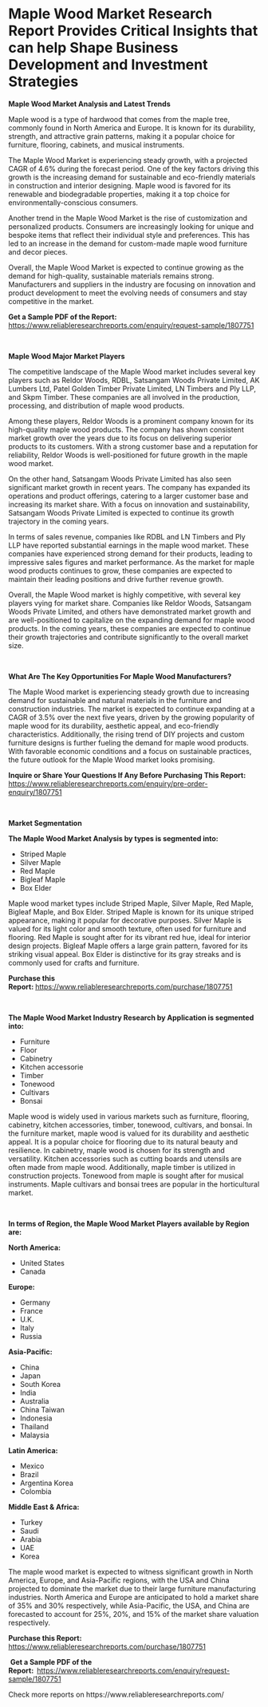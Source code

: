 <p><h1>Maple Wood Market Research Report Provides Critical Insights that can help Shape Business Development and Investment Strategies</h1></p><p><strong>Maple Wood Market Analysis and Latest Trends</strong></p>
<p><p>Maple wood is a type of hardwood that comes from the maple tree, commonly found in North America and Europe. It is known for its durability, strength, and attractive grain patterns, making it a popular choice for furniture, flooring, cabinets, and musical instruments.</p><p>The Maple Wood Market is experiencing steady growth, with a projected CAGR of 4.6% during the forecast period. One of the key factors driving this growth is the increasing demand for sustainable and eco-friendly materials in construction and interior designing. Maple wood is favored for its renewable and biodegradable properties, making it a top choice for environmentally-conscious consumers.</p><p>Another trend in the Maple Wood Market is the rise of customization and personalized products. Consumers are increasingly looking for unique and bespoke items that reflect their individual style and preferences. This has led to an increase in the demand for custom-made maple wood furniture and decor pieces.</p><p>Overall, the Maple Wood Market is expected to continue growing as the demand for high-quality, sustainable materials remains strong. Manufacturers and suppliers in the industry are focusing on innovation and product development to meet the evolving needs of consumers and stay competitive in the market.</p></p>
<p><strong>Get a Sample PDF of the Report:&nbsp;</strong> <a href="https://www.reliableresearchreports.com/enquiry/request-sample/1807751">https://www.reliableresearchreports.com/enquiry/request-sample/1807751</a></p>
<p>&nbsp;</p>
<p><strong>Maple Wood Major Market Players</strong></p>
<p><p>The competitive landscape of the Maple Wood market includes several key players such as Reldor Woods, RDBL, Satsangam Woods Private Limited, AK Lumbers Ltd, Patel Golden Timber Private Limited, LN Timbers and Ply LLP, and Skpm Timber. These companies are all involved in the production, processing, and distribution of maple wood products.</p><p>Among these players, Reldor Woods is a prominent company known for its high-quality maple wood products. The company has shown consistent market growth over the years due to its focus on delivering superior products to its customers. With a strong customer base and a reputation for reliability, Reldor Woods is well-positioned for future growth in the maple wood market.</p><p>On the other hand, Satsangam Woods Private Limited has also seen significant market growth in recent years. The company has expanded its operations and product offerings, catering to a larger customer base and increasing its market share. With a focus on innovation and sustainability, Satsangam Woods Private Limited is expected to continue its growth trajectory in the coming years.</p><p>In terms of sales revenue, companies like RDBL and LN Timbers and Ply LLP have reported substantial earnings in the maple wood market. These companies have experienced strong demand for their products, leading to impressive sales figures and market performance. As the market for maple wood products continues to grow, these companies are expected to maintain their leading positions and drive further revenue growth.</p><p>Overall, the Maple Wood market is highly competitive, with several key players vying for market share. Companies like Reldor Woods, Satsangam Woods Private Limited, and others have demonstrated market growth and are well-positioned to capitalize on the expanding demand for maple wood products. In the coming years, these companies are expected to continue their growth trajectories and contribute significantly to the overall market size.</p></p>
<p>&nbsp;</p>
<p><strong>What Are The Key Opportunities For Maple Wood Manufacturers?</strong></p>
<p><p>The Maple Wood market is experiencing steady growth due to increasing demand for sustainable and natural materials in the furniture and construction industries. The market is expected to continue expanding at a CAGR of 3.5% over the next five years, driven by the growing popularity of maple wood for its durability, aesthetic appeal, and eco-friendly characteristics. Additionally, the rising trend of DIY projects and custom furniture designs is further fueling the demand for maple wood products. With favorable economic conditions and a focus on sustainable practices, the future outlook for the Maple Wood market looks promising.</p></p>
<p><strong>Inquire or Share Your Questions If Any Before Purchasing This Report:</strong> <a href="https://www.reliableresearchreports.com/enquiry/pre-order-enquiry/1807751">https://www.reliableresearchreports.com/enquiry/pre-order-enquiry/1807751</a></p>
<p>&nbsp;</p>
<p><strong>Market Segmentation</strong></p>
<p><strong>The Maple Wood Market Analysis by types is segmented into:</strong></p>
<p><ul><li>Striped Maple</li><li>Silver Maple</li><li>Red Maple</li><li>Bigleaf Maple</li><li>Box Elder</li></ul></p>
<p><p>Maple wood market types include Striped Maple, Silver Maple, Red Maple, Bigleaf Maple, and Box Elder. Striped Maple is known for its unique striped appearance, making it popular for decorative purposes. Silver Maple is valued for its light color and smooth texture, often used for furniture and flooring. Red Maple is sought after for its vibrant red hue, ideal for interior design projects. Bigleaf Maple offers a large grain pattern, favored for its striking visual appeal. Box Elder is distinctive for its gray streaks and is commonly used for crafts and furniture.</p></p>
<p><strong>Purchase this Report:&nbsp;</strong><a href="https://www.reliableresearchreports.com/purchase/1807751">https://www.reliableresearchreports.com/purchase/1807751</a></p>
<p>&nbsp;</p>
<p><strong>The Maple Wood Market Industry Research by Application is segmented into:</strong></p>
<p><ul><li>Furniture</li><li>Floor</li><li>Cabinetry</li><li>Kitchen accessorie</li><li>Timber</li><li>Tonewood</li><li>Cultivars</li><li>Bonsai</li></ul></p>
<p><p>Maple wood is widely used in various markets such as furniture, flooring, cabinetry, kitchen accessories, timber, tonewood, cultivars, and bonsai. In the furniture market, maple wood is valued for its durability and aesthetic appeal. It is a popular choice for flooring due to its natural beauty and resilience. In cabinetry, maple wood is chosen for its strength and versatility. Kitchen accessories such as cutting boards and utensils are often made from maple wood. Additionally, maple timber is utilized in construction projects. Tonewood from maple is sought after for musical instruments. Maple cultivars and bonsai trees are popular in the horticultural market.</p></p>
<p>&nbsp;</p>
<p><strong>In terms of Region, the Maple Wood Market Players available by Region are:</strong></p>
<p>
    <p> <strong> North America: </strong>
        <ul>
            <li>United States</li>
            <li>Canada</li>
        </ul>
        </p> 
    <p> <strong> Europe: </strong>
        <ul>
            <li>Germany</li>
            <li>France</li>
            <li>U.K.</li>
            <li>Italy</li>
            <li>Russia</li>
        </ul>
        </p> 
    <p> <strong> Asia-Pacific: </strong>
        <ul>
            <li>China</li>
            <li>Japan</li>
            <li>South Korea</li>
            <li>India</li>
            <li>Australia</li>
            <li>China Taiwan</li>
            <li>Indonesia</li>
            <li>Thailand</li>
            <li>Malaysia</li>
        </ul>
        </p> 
    <p> <strong> Latin America: </strong>
        <ul>
            <li>Mexico</li>
            <li>Brazil</li>
            <li>Argentina Korea</li>
            <li>Colombia</li>
        </ul>
        </p> 
    <p> <strong> Middle East & Africa: </strong>
        <ul>
            <li>Turkey</li>
            <li>Saudi</li>
            <li>Arabia</li>
            <li>UAE</li>
            <li>Korea</li>
        </ul>
    </p>
    </p>
<p><p>The maple wood market is expected to witness significant growth in North America, Europe, and Asia-Pacific regions, with the USA and China projected to dominate the market due to their large furniture manufacturing industries. North America and Europe are anticipated to hold a market share of 35% and 30% respectively, while Asia-Pacific, the USA, and China are forecasted to account for 25%, 20%, and 15% of the market share valuation respectively.</p></p>
<p><strong>Purchase this Report: </strong><a href="https://www.reliableresearchreports.com/purchase/1807751">https://www.reliableresearchreports.com/purchase/1807751</a></p>
<p>&nbsp;<strong>Get a Sample PDF of the Report:&nbsp;&nbsp;</strong><a href="https://www.reliableresearchreports.com/enquiry/request-sample/1807751">https://www.reliableresearchreports.com/enquiry/request-sample/1807751</a></p>
<p><strong></strong></p>
<p>Check more reports on https://www.reliableresearchreports.com/</p>